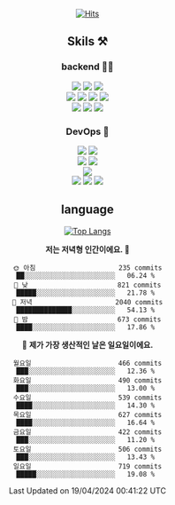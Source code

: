 <div align="center">

[![Hits](https://hits.seeyoufarm.com/api/count/incr/badge.svg?url=https%3A%2F%2Fgithub.com%2Fzxcv9203%2Fhit-counter&count_bg=%23FF7272&title_bg=%23324C2E&icon=codeigniter.svg&icon_color=%23DD5B5B&title=%EB%B0%A9%EB%AC%B8%EC%9E%90&edge_flat=false)](https://hits.seeyoufarm.com)
  
## Skils ⚒️
### backend 🧑‍💻
  
<img src="https://img.shields.io/badge/Java-FF6600?style=flat-square&logo=buymeacoffee&logoColor=white"/>
<img src="https://img.shields.io/badge/Go-0099FF?style=flat-square&logo=go&logoColor=white"/>
<img src="https://img.shields.io/badge/Kotlin-7F52FF?style=flat-square&logo=kotlin&logoColor=white"/>
  
  
<br />
  
<img src="https://img.shields.io/badge/Spring-339933?style=flat-square&logo=Spring&logoColor=white"/>
<img src="https://img.shields.io/badge/Spring Boot-339933?style=flat-square&logo=Spring Boot&logoColor=white"/>
<img src="https://img.shields.io/badge/Spring Security-339933?style=flat-square&logo=Spring Security&logoColor=white"/>
  
<img src="https://img.shields.io/badge/Spring Data JPA-339933?style=flat-square&logo=Hibernate&logoColor=white"/>

<br />
  
  <img src="https://img.shields.io/badge/mysql-0099FF?style=flat-square&logo=mysql&logoColor=white"/>
  <img src="https://img.shields.io/badge/mariadb-0099FF?style=flat-square&logo=mariadb&logoColor=white"/>
  <img src="https://img.shields.io/badge/mongoDB-47A248?style=flat-square&logo=mongodb&logoColor=white"/>
  
  
### DevOps 🚀
  
  <img src="https://img.shields.io/badge/docker-2496ED?style=flat-square&logo=docker&logoColor=white"/>
  <img src="https://img.shields.io/badge/kubernetes-326CE5?style=flat-square&logo=kubernetes&logoColor=white"/>
  
  <br />
  
  <img src="https://img.shields.io/badge/Github Actions-2088FF?style=flat-square&logo=githubactions&logoColor=white"/>
  <img src="https://img.shields.io/badge/Jenkins-D24939?style=flat-square&logo=jenkins&logoColor=white"/>
  
  
  <br />
  <img src="https://img.shields.io/badge/terraform-7B42BC?style=flat-square&logo=terraform&logoColor=white"/>
  
  <br />
  <img src="https://img.shields.io/badge/Amazon AWS-232F3E?style=flat-square&logo=Amazon AWS&logoColor=white"/>

  <img src="https://img.shields.io/badge/GCP-4285F4?style=flat-square&logo=googlecloud&logoColor=white"/>
  <img src="https://img.shields.io/badge/NCP-03C75A?style=flat-square&logo=naver&logoColor=white"/>
  
  
## language

[![Top Langs](https://github-readme-stats.vercel.app/api/top-langs/?username=zxcv9203&hide=html&exclude_repo=zxcv9203.github.io,golB&theme=grate-gatsby)](https://github.com/zxcv9203/github-readme-stats)
  
<!--START_SECTION:waka-->
**저는 저녁형 인간이에요. 🦉** 

```text
🌞 아침                     235 commits         ██░░░░░░░░░░░░░░░░░░░░░░░   06.24 % 
🌆 낮　                     821 commits         █████░░░░░░░░░░░░░░░░░░░░   21.78 % 
🌃 저녁                     2040 commits        ██████████████░░░░░░░░░░░   54.13 % 
🌙 밤　                     673 commits         ████░░░░░░░░░░░░░░░░░░░░░   17.86 % 
```
📅 **제가 가장 생산적인 날은 일요일이에요.** 

```text
월요일                      466 commits         ███░░░░░░░░░░░░░░░░░░░░░░   12.36 % 
화요일                      490 commits         ███░░░░░░░░░░░░░░░░░░░░░░   13.00 % 
수요일                      539 commits         ████░░░░░░░░░░░░░░░░░░░░░   14.30 % 
목요일                      627 commits         ████░░░░░░░░░░░░░░░░░░░░░   16.64 % 
금요일                      422 commits         ███░░░░░░░░░░░░░░░░░░░░░░   11.20 % 
토요일                      506 commits         ███░░░░░░░░░░░░░░░░░░░░░░   13.43 % 
일요일                      719 commits         █████░░░░░░░░░░░░░░░░░░░░   19.08 % 
```



 Last Updated on 19/04/2024 00:41:22 UTC
<!--END_SECTION:waka-->
  
</div>

